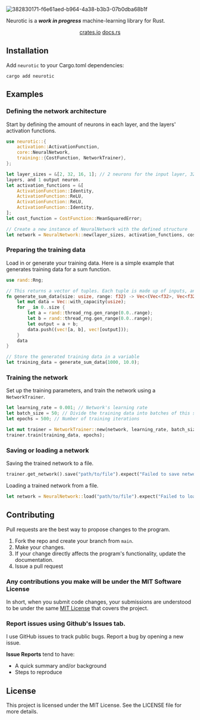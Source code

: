 ![382830171-f6e61aed-b964-4a38-b3b3-07b0dba68b1f](https://github.com/user-attachments/assets/fd127726-39a5-4902-b348-afad105a43f6)

Neurotic is a **_work in progress_** machine-learning library for Rust.

<div align="center">
    <a href="https://crates.io/crates/neurotic">crates.io</a>
    <a href="https://docs.rs/neurotic/0.2.0/neurotic/">docs.rs</a>
</div>

## Installation

Add `neurotic` to your Cargo.toml dependencies:

```
cargo add neurotic
```

## Examples

### Defining the network architecture

Start by defining the amount of neurons in each layer, and the layers' activation functions.
```rust
use neurotic::{
    activation::ActivationFunction,
    core::NeuralNetwork,
    training::{CostFunction, NetworkTrainer},
};

let layer_sizes = &[2, 32, 16, 1]; // 2 neurons for the input layer, 32 and 16 for the hidden
layers, and 1 output neuron.
let activation_functions = &[
    ActivationFunction::Identity,
    ActivationFunction::ReLU,
    ActivationFunction::ReLU,
    ActivationFunction::Identity,
];
let cost_function = CostFunction::MeanSquaredError;

// Create a new instance of NeuralNetwork with the defined structure
let network = NeuralNetwork::new(layer_sizes, activation_functions, cost_function);
```

### Preparing the training data

Load in or generate your training data. Here is a simple example that generates training data for a sum function.

```rust
use rand::Rng;

// This returns a vector of tuples. Each tuple is made up of inputs, and target outputs.
fn generate_sum_data(size: usize, range: f32) -> Vec<(Vec<f32>, Vec<f32>)> {
    let mut data = Vec::with_capacity(usize);
    for _ in 0..size {
        let a = rand::thread_rng.gen_range(0.0..range);
        let b = rand::thread_rng.gen_range(0.0..range);
        let output = a + b;
        data.push((vec![a, b], vec![output]));
    }
    data
}

// Store the generated training data in a variable
let training_data = generate_sum_data(1000, 10.0);
```

### Training the network

Set up the training parameters, and train the network using a `NetworkTrainer`.
```rust
let learning_rate = 0.001; // Network's learning rate
let batch_size = 50; // Divide the training data into batches of this size
let epochs = 500; // Number of training iterations

let mut trainer = NetworkTrainer::new(network, learning_rate, batch_size);
trainer.train(training_data, epochs);
```

### Saving or loading a network

Saving the trained network to a file.
```rust
trainer.get_network().save("path/to/file").expect("Failed to save network");
```

Loading a trained network from a file.
```rust
let network = NeuralNetwork::load("path/to/file").expect("Failed to load network");
```

## Contributing
Pull requests are the best way to propose changes to the program.

1. Fork the repo and create your branch from `main`.
2. Make your changes.
3. If your change directly affects the program's functionality, update the documentation.
4. Issue a pull request

### Any contributions you make will be under the MIT Software License
In short, when you submit code changes, your submissions are understood to be under the same [MIT License](http://choosealicense.com/licenses/mit/) that covers the project.

### Report issues using Github's Issues tab.
I use GitHub issues to track public bugs. Report a bug by opening a new issue.

**Issue Reports** tend to have:

- A quick summary and/or background
- Steps to reproduce

## License
This project is licensed under the MIT License. See the LICENSE file for more details.
